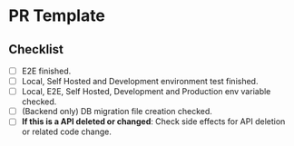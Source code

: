 # PR Template

## Checklist

- [ ] E2E finished.
- [ ] Local, Self Hosted and Development environment test finished.
- [ ] Local, E2E, Self Hosted, Development and Production env variable checked.
- [ ] (Backend only) DB migration file creation checked.
- [ ] **If this is a API deleted or changed**: Check side effects for API deletion or related code change.

